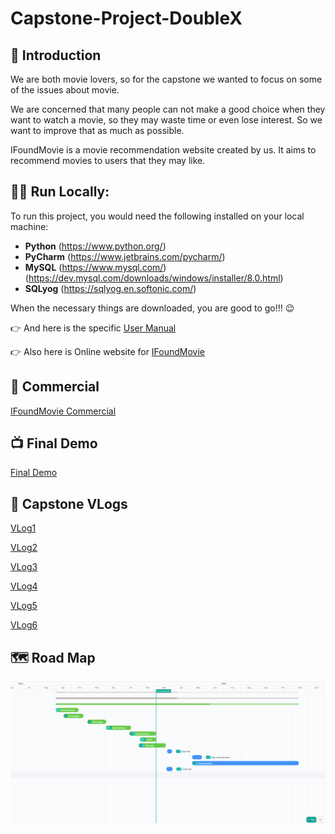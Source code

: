 # Capstone-Project-DoubleX

## 👀 Introduction
We are both movie lovers, so for the capstone we wanted to focus on some of the issues about movie.

We are concerned that many people can not make a good choice when they want to watch a movie, so they may waste time or even lose interest. So we want to improve that as much as possible.

IFoundMovie is a movie recommendation website created by us. It aims to recommend movies to users that they may like. 

## 👨‍💻 Run Locally:
To run this project, you would need the following installed on your local machine:

- **Python** (https://www.python.org/)
- **PyCharm** (https://www.jetbrains.com/pycharm/)
- **MySQL** 
(https://www.mysql.com/)
(https://dev.mysql.com/downloads/windows/installer/8.0.html)
- **SQLyog** (https://sqlyog.en.softonic.com/)

When the necessary things are downloaded, you are good to go!!! 😉

👉 And here is the specific [User Manual](https://github.com/sherr18/Capstone-Project-DoubleX/blob/cefbf2bcbdd624f8cebf606afa96f4dc0e9d4d20/Documents/Initialization/User%20Manual.pdf)

👉 Also here is Online website for [IFoundMovie](http://104.197.235.131:3007)


## 💸 Commercial
[IFoundMovie Commercial](https://youtu.be/YTtXit-VW9Y)

## 📺 Final Demo
[Final Demo](https://youtu.be/REMxrXgBKSE)

## 🔗 Capstone VLogs
[VLog1](https://youtu.be/dTELsxghfa8)

[VLog2](https://youtu.be/B3ce5sasnTA)

[VLog3](https://youtu.be/D08UamnctK8)

[VLog4](https://youtu.be/HU2JjIypsKo)

[VLog5](https://youtu.be/SfY5sK-tgqQ)

[VLog6](https://youtu.be/wC1WK8TTRq0)

## 🗺 Road Map
[![Road Map](https://github.com/sherr18/Capstone-Project-DoubleX/blob/main/Documents/Road%20Map/Road%20Map.png)](https://app.clickup.com/9003048722/v/s/90030110224)
